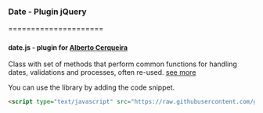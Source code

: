 ### Date - Plugin jQuery
=====================
### <sup>date.js - plugin for [Alberto Cerqueira](https://github.com/albertocerqueira "Alberto Cerqueira")</sup>

Class with set of methods that perform common functions for handling dates, validations and processes, often re-used. [see more](https://github.com/g6tech/web-plugins-js/tree/master/plugins/date/2.6.0/date.js "see more")

You can use the library by adding the code snippet.
```html
<script type="text/javascript" src="https://raw.githubusercontent.com/g6tech/web-plugins-js/master/plugins/date/jsdate.js"></script>
```